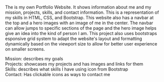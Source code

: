 The is my own Portfolio Website. It shows information about me and my mission, projects, skills, and contact information. 
This is a representation of my skills in HTML, CSS, and Bootstrap. This website also has a navbar at the top and a hero
images with an image of me in the center. The navbar can allow jumps to specific sections of the page and the hero image
helps give an idea into the kind of person I am. This project also uses bootstraps esponsive grid system to adapt the 
website's layout and formatting dynamically based on the viewport size to allow for better user experience on smaller
screens.

Mission: describes my goals\
Projects: showcases my projects and has images and links for them\
Skills: describes what skills I have using icon from Bootstrap\
Contact: Has clickable icons as ways to contact me
